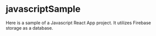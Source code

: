 # javascriptSample

Here is a sample of a Javascript React App project. It utilizes Firebase storage as a database.
